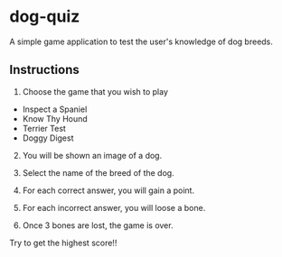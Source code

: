 # dog-quiz

A simple game application to test the user's knowledge of dog breeds. 

## Instructions

1. Choose the game that you wish to play

- Inspect a Spaniel
- Know Thy Hound
- Terrier Test
- Doggy Digest

2. You will be shown an image of a dog.

3. Select the name of the breed of the dog.
 
4. For each correct answer, you will gain a point.

5. For each incorrect answer, you will loose a bone.

6. Once 3 bones are lost, the game is over.


Try to get the highest score!!


